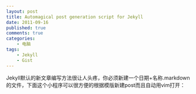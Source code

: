 ```yaml
--- 
layout: post
title: Automagical post generation script for Jekyll
date: 2011-09-16
published: true
comments: true
categories:
    - 电脑
tags:
    - Jekyll
    - Gist
---
```

Jekyll默认的新文章编写方法很让人头疼，你必须新建一个日期+名称.markdown的文件，下面这个小程序可以很方便的根据模版新建post而且自动用vim打开：

<script src="https://gist.github.com/pala/1223405.js"></script>
